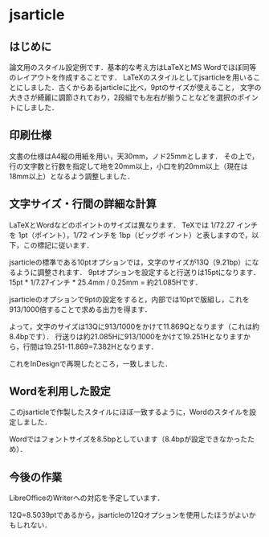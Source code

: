 jsarticle
=========

はじめに
------

論文用のスタイル設定例です．基本的な考え方はLaTeXとMS Wordでほぼ同等のレイアウトを作成することです．
LaTeXのスタイルとしてjsarticleを用いることにしました．古くからあるjarticleに比べ，9ptのサイズが使えること，
文字の大きさが綺麗に調節されており，2段組でも左右が揃うことなどを選択のポイントにしました．

印刷仕様
-------
文書の仕様はA4縦の用紙を用い，天30mm，ノド25mmとします．
その上で，行の文字数と行数を指定して地を20mm以上，小口を約20mm以上（現在は18mm以上）となるよう調整しました．

文字サイズ・行間の詳細な計算
----------------------
LaTeXとWordなどのポイントのサイズは異なります．
TeXでは 1/72.27 インチを 1pt（ポイント），1/72 インチを 1bp（ビッグポ
イント）と表しますので，以下，この標記に従います．

jsarticleの標準である10ptオプションでは，文字のサイズが13Q（9.21bp）になるように調整されます．
9ptオプションを設定すると行送りは15ptになります．15pt * 1/7.27インチ * 25.4mm / 0.25mm = 約21.085Hです．

jsarticleのオプションで9ptの設定をすると，内部では10ptで版組し，これを913/1000倍することで求める出力を得ます．

よって，文字のサイズは13Qに913/1000をかけて11.869Qとなります（これは約8.4bpです）．
行送りは約21.085Hに913/1000をかけて19.251Hとなりますから，行間は19.251-11.869=7.382Hとなります．

これをInDesignで再現したところ，一致しました．

Wordを利用した設定
---------------

このjsarticleで作製したスタイルにほぼ一致するように，Wordのスタイルを設定しました．

Wordではフォントサイズを8.5bpとしています（8.4bpが設定できなかったため）．

今後の作業
--------

LibreOfficeのWriterへの対応を予定しています．

12Q=8.5039ptであるから，jsarticleの12Qオプションを使用したほうがよいかもしれない．


